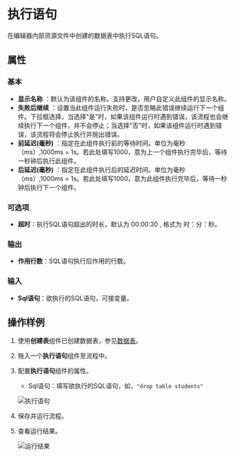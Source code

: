 # 执行语句

在编辑器内部资源文件中创建的数据表中执行SQL语句。

## 属性

### 基本

- **显示名称** ：默认为该组件的名称。支持更改，用户自定义此组件的显示名称。
- **失败后继续** ：设置当此组件运行失败时，是否忽略此错误继续运行下一个组件。下拉框选择，当选择"是"时，如果该组件运行时遇到错误，该流程也会继续执行下一个组件，并不会停止；当选择"否"时，如果该组件运行时遇到错误，该流程将会停止执行并抛出错误。
- **前延迟(毫秒)** ：指定在此组件执行前的等待时间。单位为毫秒（ms）,1000ms = 1s。若此处填写1000，意为上一个组件执行完毕后，等待一秒钟后执行此组件。
- **后延迟(毫秒)** ：指定在此组件执行后的延迟时间。单位为毫秒（ms）,1000ms = 1s。若此处填写1000，意为此组件执行完毕后，等待一秒钟后执行下一个组件。

### 可选项

- **超时**：执行SQL语句超出的时长，默认为 00:00:30 , 格式为 时：分：秒。

### 输出

- **作用行数**：SQL语句执行后作用的行数。

### 输入

- **Sql语句**：欲执行的SQL语句，可接变量。

## 操作样例

1. 使用**创建表**组件已创建数据表，参见[数据表](./createtable.md)。
2. 拖入一个**执行语句**组件至流程中。
3. 配置**执行语句**组件的属性。

    - Sql语句：填写欲执行的SQL语句，如，`"drop table students"`

    ![执行语句](https://docimages.blob.core.chinacloudapi.cn/images/Activities/executesql20210323.png)

4. 保存并运行流程。
5. 查看运行结果。

    ![运行结果](https://docimages.blob.core.chinacloudapi.cn/images/Activities/executesqlresult20210323.png)
